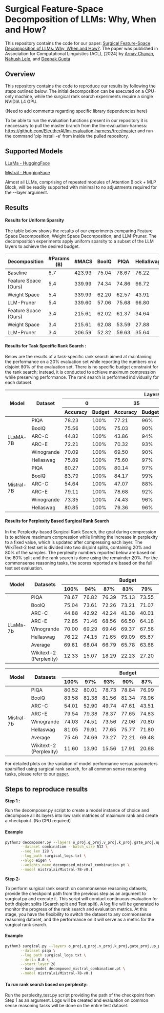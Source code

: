 # Surgical Feature-Space Decomposition of LLMs: Why, When and How?
This repository contains the code for our paper: [Surgical Feature-Space Decomposition of LLMs: Why, When and How?](https://www.arxiv.org/pdf/2405.13039). The paper was published in Association for Computational Linguistics (ACL), [2024] by [Arnav Chavan](https://sites.google.com/view/arnavchavan/), [Nahush Lele](https://www.linkedin.com/in/nahush-lele-a06826204/), and [Deepak Gupta](https://dkgupta90.github.io/)

## Overview
This repository contains the code to reproduce our results by following the steps outlined below. The initial decomposition can be executed on a CPU-only machine, while the surgical rank search experiments require a single NVIDIA L4 GPU.

{Need to add comments regarding specific library dependencies here}

To be able to run the evaluation functions present in our repository it is neccessary to pull the master branch from the llm-evaluation-harness: https://github.com/EleutherAI/lm-evaluation-harness/tree/master and run the command 'pip install -e' from inside the pulled repository.
## Supported Models 

[LLaMa - HuggingFace](https://huggingface.co/huggyllama/llama-7b)

[Mistral - HuggingFace](https://huggingface.co/mistralai/Mistral-7B-v0.1)

Almost all LLMs, comprising of repeated modules of Attention Block + MLP Block, will be readily supported with minimal to no adjustments required for the --layer argument.
## Results

#### Results for Uniform Sparsity 

The table below shows the results of our experiments comparing Feature Space Decomposition, Weight Space Decomposition, and LLM-Pruner. The decomposition experiments apply uniform sparsity to a subset of the LLM layers to achieve the desired budget.

| Decomposition  | #Params (B) | #MACS  | BoolQ | PIQA  | HellaSwag | WinoGrande | ARC-e | ARC-c | Average |
|----------------|--------------|--------|-------|-------|-----------|------------|-------|-------|---------|
| Baseline       | 6.7          | 423.93 | 75.04 | 78.67 | 76.22     | 70.00      | 72.85 | 44.88 | 69.61   |
| Feature Space (Ours)  | 5.4          | 339.99 | 74.34 | 74.86 | 66.72     | 67.40      | 66.33 | 39.42 | 64.68   |
| Weight Space   | 5.4          | 339.99 | 62.20 | 62.57 | 43.91     | 58.80      | 44.95 | 30.03 | 50.41   |
| LLM-Pruner     | 5.4          | 339.60 | 57.06 | 75.68 | 66.80     | 59.83      | 60.94 | 36.52 | 59.47   |
| Feature Space (Ours) | 3.4          | 215.61 | 62.02 | 61.37 | 34.64     | 56.43      | 40.32 | 28.75 | 47.25   |
| Weight Space   | 3.4          | 215.61 | 62.08 | 53.59 | 27.88     | 48.46      | 27.15 | 27.05 | 41.10   |
| LLM-Pruner     | 3.4          | 206.59 | 52.32 | 59.63 | 35.64     | 53.20      | 33.50 | 27.22 | 43.58   |


#### Results for Task Specific Rank Search :

Below are the results of a task-specific rank search aimed at maintaining the performance on a 20% evaluation set while reporting the numbers on a disjoint 80% of the evaluation set. There is no specific budget constraint for the rank search; instead, it is conducted to achieve maximum compression while preserving performance. The rank search is performed individually for each dataset.
<table>
  <thead>
    <tr>
      <th rowspan="3">Model</th>
      <th rowspan="3">Dataset</th>
      <th colspan="8">Layers Pruned</th>
    </tr>
    <tr>
      <th colspan="2">0</th>
      <th colspan="2">35</th>
      <th colspan="2">70</th>
      <th colspan="2">140</th>
    </tr>
    <tr>
      <th>Accuracy</th>
      <th>Budget</th>
      <th>Accuracy</th>
      <th>Budget</th>
      <th>Accuracy</th>
      <th>Budget</th>
      <th>Accuracy</th>
      <th>Budget</th>
    </tr>
  </thead>
  <tbody>
    <tr>
      <td rowspan="6">LLaMA-7B</td>
      <td>PIQA</td>
      <td>78.23</td>
      <td>100%</td>
      <td>77.21</td>
      <td>96%</td>
      <td>76.60</td>
      <td>93%</td>
      <td>75.78</td>
      <td>89%</td>
    </tr>
    <tr>
      <td>BoolQ</td>
      <td>75.56</td>
      <td>100%</td>
      <td>75.03</td>
      <td>90%</td>
      <td>74.80</td>
      <td>84%</td>
      <td>73.50</td>
      <td>76%</td>
    </tr>
    <tr>
      <td>ARC-C</td>
      <td>44.82</td>
      <td>100%</td>
      <td>43.86</td>
      <td>94%</td>
      <td>41.73</td>
      <td>90%</td>
      <td>42.16</td>
      <td>86%</td>
    </tr>
    <tr>
      <td>ARC-E</td>
      <td>72.21</td>
      <td>100%</td>
      <td>70.32</td>
      <td>93%</td>
      <td>69.26</td>
      <td>87%</td>
      <td>67.68</td>
      <td>84%</td>
    </tr>
    <tr>
      <td>Winogrande</td>
      <td>70.09</td>
      <td>100%</td>
      <td>69.50</td>
      <td>90%</td>
      <td>69.79</td>
      <td>80%</td>
      <td>62.69</td>
      <td>71%</td>
    </tr>
    <tr>
      <td>Hellaswag</td>
      <td>75.89</td>
      <td>100%</td>
      <td>75.60</td>
      <td>97%</td>
      <td>75.23</td>
      <td>95%</td>
      <td>74.83</td>
      <td>93%</td>
    </tr>
    <tr>
      <td rowspan="6">Mistral-7B</td>
      <td>PIQA</td>
      <td>80.27</td>
      <td>100%</td>
      <td>80.14</td>
      <td>97%</td>
      <td>78.84</td>
      <td>95%</td>
      <td>78.57</td>
      <td>90%</td>
    </tr>
    <tr>
      <td>BoolQ</td>
      <td>83.79</td>
      <td>100%</td>
      <td>84.17</td>
      <td>99%</td>
      <td>83.94</td>
      <td>97%</td>
      <td>83.98</td>
      <td>94%</td>
    </tr>
    <tr>
      <td>ARC-C</td>
      <td>54.64</td>
      <td>100%</td>
      <td>47.07</td>
      <td>88%</td>
      <td>45.35</td>
      <td>85%</td>
      <td>43.54</td>
      <td>83%</td>
    </tr>
    <tr>
      <td>ARC-E</td>
      <td>79.11</td>
      <td>100%</td>
      <td>78.68</td>
      <td>92%</td>
      <td>77.32</td>
      <td>90%</td>
      <td>77.21</td>
      <td>88%</td>
    </tr>
    <tr>
      <td>Winogrande</td>
      <td>73.35</td>
      <td>100%</td>
      <td>74.43</td>
      <td>96%</td>
      <td>73.15</td>
      <td>94%</td>
      <td>72.26</td>
      <td>91%</td>
    </tr>
    <tr>
      <td>Hellaswag</td>
      <td>80.85</td>
      <td>100%</td>
      <td>79.36</td>
      <td>96%</td>
      <td>79.24</td>
      <td>96%</td>
      <td>79.00</td>
      <td>95%</td>
    </tr>
  </tbody>
</table>

#### Results for Perplexity Based Surgical Rank Search

In the Perplexity-based Surgical Rank Search, the goal during compression is to achieve maximum compression while limiting the increase in perplexity to a fixed value, which is updated after compressing each layer. The WikiText-2 test set is divided into two disjoint splits, containing 20% and 80% of the samples. The perplexity numbers reported below are based on the 80% split and the rank search is done using the remainder 20%. For the commonsense reasoning tasks, the scores reported are based on the full test set evaluation.

<table>
  <thead>
    <tr>
      <th rowspan="2">Model</th>
      <th rowspan="2">Datasets</th>
      <th colspan="9">Budget</th>
    </tr>
    <tr>
      <th>100%</th>
      <th>94%</th>
      <th>87%</th>
      <th>83%</th>
      <th>79%</th>
      <th>75%</th>
      <th>70%</th>
    </tr>
  </thead>
  <tbody>
    <tr>
      <td rowspan="8">LLaMa-7b</td>
      <td>PIQA</td>
      <td>78.67</td>
      <td>76.82</td>
      <td>76.39</td>
      <td>75.13</td>
      <td>73.55</td>
      <td>71.71</td>
      <td>71.27</td>
    </tr>
    <tr>
      <td>BoolQ</td>
      <td>75.04</td>
      <td>73.61</td>
      <td>72.26</td>
      <td>73.21</td>
      <td>71.07</td>
      <td>66.02</td>
      <td>64.92</td>
    </tr>
    <tr>
      <td>ARC-C</td>
      <td>44.88</td>
      <td>42.92</td>
      <td>42.24</td>
      <td>41.38</td>
      <td>40.01</td>
      <td>36.86</td>
      <td>35.07</td>
    </tr>
    <tr>
      <td>ARC-E</td>
      <td>72.85</td>
      <td>71.46</td>
      <td>68.56</td>
      <td>66.50</td>
      <td>64.18</td>
      <td>60.48</td>
      <td>55.26</td>
    </tr>
    <tr>
      <td>Winogrande</td>
      <td>70.00</td>
      <td>69.29</td>
      <td>69.46</td>
      <td>69.37</td>
      <td>67.56</td>
      <td>62.67</td>
      <td>56.35</td>
    </tr>
    <tr>
      <td>Hellaswag</td>
      <td>76.22</td>
      <td>74.15</td>
      <td>71.65</td>
      <td>69.09</td>
      <td>65.67</td>
      <td>60.29</td>
      <td>52.62</td>
    </tr>
    <tr>
      <td>Average</td>
      <td>69.61</td>
      <td>68.04</td>
      <td>66.79</td>
      <td>65.78</td>
      <td>63.68</td>
      <td>59.67</td>
      <td>55.92</td>
    </tr>
     <tr>
      <td>Wikitext-2 (Perplexity)</td>
      <td>12.33</td>
      <td>15.07</td>
      <td>18.29</td>
      <td>22.23</td>
      <td>27.20</td>
      <td>33.57</td>
      <td>40.82</td>
    </tr>
  </tbody>
</table>


<table>
  <thead>
    <tr>
      <th rowspan="2">Model</th>
      <th rowspan="2">Datasets</th>
      <th colspan="9">Budget</th>
    </tr>
    <tr>
      <th>100%</th>
      <th>97%</th>
      <th>93%</th>
      <th>90%</th>
      <th>87%</th>
      <th>83%</th>
      <th>80%</th>
    </tr>
  </thead>
  <tbody>
    <tr>
      <td rowspan="8">Mistral-7b</td>
      <td>PIQA</td>
      <td>80.52</td>
      <td>80.01</td>
      <td>78.73</td>
      <td>78.84</td>
      <td>76.99</td>
      <td>75.68</td>
      <td>75.84</td>
    </tr>
    <tr>
      <td>BoolQ</td>
      <td>83.58</td>
      <td>81.38</td>
      <td>81.56</td>
      <td>81.34</td>
      <td>78.96</td>
      <td>76.54</td>
      <td>73.33</td>
    </tr>
    <tr>
      <td>ARC-C</td>
      <td>54.01</td>
      <td>52.90</td>
      <td>49.74</td>
      <td>47.61</td>
      <td>43.51</td>
      <td>38.22</td>
      <td>37.20</td>
    </tr>
    <tr>
      <td>ARC-E</td>
      <td>79.54</td>
      <td>79.38</td>
      <td>78.37</td>
      <td>77.65</td>
      <td>74.83</td>
      <td>71.93</td>
      <td>70.41</td>
    </tr>
    <tr>
      <td>Winogrande</td>
      <td>74.03</td>
      <td>74.51</td>
      <td>73.56</td>
      <td>72.06</td>
      <td>70.80</td>
      <td>65.43</td>
      <td>64.48</td>
    </tr>
    <tr>
      <td>Hellaswag</td>
      <td>81.05</td>
      <td>79.91</td>
      <td>77.65</td>
      <td>75.77</td>
      <td>71.80</td>
      <td>66.13</td>
      <td>60.37</td>
    </tr>
    <tr>
      <td>Average</td>
      <td>75.46</td>
      <td>74.69</td>
      <td>73.27</td>
      <td>72.21</td>
      <td>69.48</td>
      <td>65.56</td>
      <td>63.60</td>
    </tr>
     <tr>
      <td>Wikitext-2 (Perplexity)</td>
      <td>11.60</td>
      <td>13.90</td>
      <td>15.56</td>
      <td>17.91</td>
      <td>20.68</td>
      <td>23.96</td>
      <td>27.49</td>
    </tr>
  </tbody>
</table>




For detailed plots on the variation of model performance versus parameters sparsified using surgical rank search, for all common sense reasoning tasks, please refer to our [paper](https://www.arxiv.org/pdf/2405.13039).

## Steps to reproduce results 

**Step 1 :**

Run the decomposer.py script to create a model instance of choice and decompose all its layers into low rank matrices of maximum rank and create a checkpoint. (No GPU required)
#### Example
```bash
python3 decomposer.py --layers o_proj,q_proj,v_proj,k_proj,gate_proj,up_proj,down_proj \
       --dataset combination --batch_size 512 \
       --seq_len 128 \
       --log_path surgical_logs.txt \
       --algo eigen \
       --weights_name decomposed_mistral_combination.pt \
       --model mistralai/Mistral-7B-v0.1

```
**Step 2:**


To perform surgical rank search on commonsense reasoning datasets, provide the checkpoint path from the previous step as an argument to surgical.py and execute it. This script will conduct continuous evaluation for both disjoint splits (Search split and Test split). A log file will be generated to monitor the progress of the rank search and evaluation metrics. At this stage, you have the flexibility to switch the dataset to any commonsense reasoning dataset, and the performance on it will serve as a metric for the surgical rank search.
#### Example
```bash
python3 surgical.py --layers o_proj,q_proj,v_proj,k_proj,gate_proj,up_proj,down_proj \
       --dataset piqa \
       --log_path surgical_logs.txt \
       --delta 0.0 \
       --start_layer 28
       --base_model decomposed_mistral_combination.pt \
       --model mistralai/Mistral-7B-v0.1

```

#### To run rank search based on perplexity:
Run the perplexity_test.py script providing the path of the checkpoint from Step 1 as an argument. Logs will be created and evaluation on common sense reasoning tasks will be done on the entire test dataset.




